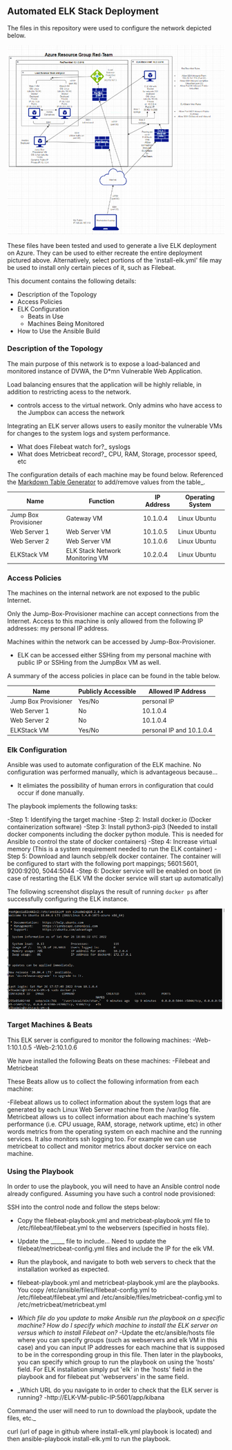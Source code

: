 ## Automated ELK Stack Deployment

The files in this repository were used to configure the network depicted below.

![](/Diagrams/Project%201%20ELK%20network%20topology%20diagram.png)

These files have been tested and used to generate a live ELK deployment on Azure. They can be used to either recreate the entire deployment pictured above. Alternatively, select portions of the 'install-elk.yml' file may be used to install only certain pieces of it, such as Filebeat.


This document contains the following details:
- Description of the Topology
- Access Policies
- ELK Configuration
  - Beats in Use
  - Machines Being Monitored
- How to Use the Ansible Build


### Description of the Topology

The main purpose of this network is to expose a load-balanced and monitored instance of DVWA, the D*mn Vulnerable Web Application.

Load balancing ensures that the application will be highly reliable, in addition to restricting acess to the network.
- controls access to the virtual network. Only admins who have access to the Jumpbox can access the network

Integrating an ELK server allows users to easily monitor the vulnerable VMs for changes to the system logs and system performance.
- What does Filebeat watch for?_ syslogs
- What does Metricbeat record?_ CPU, RAM, Storage, processor speed, etc

The configuration details of each machine may be found below.
Referenced the [Markdown Table Generator](http://www.tablesgenerator.com/markdown_tables) to add/remove values from the table_.

| Name                 | Function                        | IP Address | Operating System |
|----------------------|---------------------------------|------------|------------------|
| Jump Box Provisioner | Gateway VM                      | 10.1.0.4   | Linux Ubuntu     |
| Web Server 1         | Web Server VM                   | 10.1.0.5   | Linux Ubuntu     |
| Web Server 2         | Web Server VM                   | 10.1.0.6   | Linux Ubuntu     |
| ELKStack VM          | ELK Stack Network Monitoring VM | 10.2.0.4   | Linux Ubuntu     |

### Access Policies

The machines on the internal network are not exposed to the public Internet. 

Only the Jump-Box-Provisioner machine can accept connections from the Internet. Access to this machine is only allowed from the following IP addresses: my personal IP address.


Machines within the network can be accessed by Jump-Box-Provisioner.
- ELK can be accessed either SSHing from my personal machine with public IP or SSHing from the JumpBox VM as well.

A summary of the access policies in place can be found in the table below.

| Name                 | Publicly Accessible | Allowed IP Address |
|----------------------|---------------------|--------------------|
| Jump Box Provisioner | Yes/No              | personal IP    |
| Web Server 1         | No                  | 10.1.0.4           |
| Web Server 2         | No                  | 10.1.0.4           |
| ELKStack VM          | Yes/No              | personal IP and 10.1.0.4 |

### Elk Configuration

Ansible was used to automate configuration of the ELK machine. No configuration was performed manually, which is advantageous because... 
- It elimiates the possibility of human errors in configuration that could occur if done manually.   

The playbook implements the following tasks:

-Step 1: Identifying the target machine 
-Step 2: Install docker.io (Docker containerization software)
-Step 3: Install python3-pip3 (Needed to install docker components including the docker python module. This is needed for Ansible to control the state of docker containers)
-Step 4: Increase virtual memory (This is a system requirement needed to run the ELK container)
-Step 5: Download and launch sebp/elk docker container. The container will be configured to start with the following port mappings; 5601:5601, 9200:9200, 5044:5044
-Step 6: Docker service will be enabled on boot (in case of restarting the ELK VM the docker service will start up automatically)

The following screenshot displays the result of running `docker ps` after successfully configuring the ELK instance.

![](/Diagrams/Project%201%20ELK%20Stack%20Container%20Config.png)

### Target Machines & Beats
This ELK server is configured to monitor the following machines:
-Web-1:10.1.0.5 
-Web-2:10.1.0.6

We have installed the following Beats on these machines:
-Filebeat and Metricbeat

These Beats allow us to collect the following information from each machine:

-Filebeat allows us to collect information about the system logs that are generated by each Linux Web Server machine from the /var/log file. Metricbeat allows us to collect information about each machine's system performance (i.e. CPU usuage, RAM, storage, network uptime, etc) in other words metrics from the operating system on each machine and the running services. It also monitors ssh logging too. For example we can use metricbeat to collect and monitor metrics about docker service on each machine.

### Using the Playbook
In order to use the playbook, you will need to have an Ansible control node already configured. Assuming you have such a control node provisioned: 

SSH into the control node and follow the steps below:
- Copy the filebeat-playbook.yml and metricbeat-playbook.yml file to /etc/filebeat/filebeat.yml to the webservers (specified in hosts file).
- Update the _____ file to include... Need to update the filebeat/metricbeat-config.yml files and include the IP for the elk VM.
- Run the playbook, and navigate to both web servers to check that the installation worked as expected.

- filebeat-playbook.yml and metricbeat-playbook.yml are the playbooks. You copy /etc/ansible/files/filebeat-config.yml to /etc/filebeat/filebeat.yml and /etc/ansible/files/metricbeat-config.yml to /etc/metricbeat/metricbeat.yml
- _Which file do you update to make Ansible run the playbook on a specific machine? How do I specify which machine to install the ELK server on versus which to install Filebeat on?_
-Update the etc/ansible/hosts file where you can specify groups (such as webservers and elk VM in this case) and you can input IP addresses for each machine that is supposed to be in the corresponding group in this file. Then later in the playbooks, you can specify which group to run the playbook on using the 'hosts' field. For ELK installation simply put 'elk' in the 'hosts' field in the playbook and for filebeat put 'webservers' in the same field.
- _Which URL do you navigate to in order to check that the ELK server is running?
-http://ELK-VM-public-IP:5601/app/kibana

Command the user will need to run to download the playbook, update the files, etc._

curl (url of page in github where install-elk.yml playbook is located) and then ansible-playbook install-elk.yml to run the playbook.
